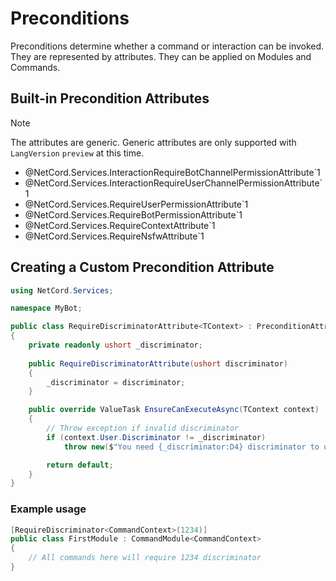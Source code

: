 # Preconditions

Preconditions determine whether a command or interaction can be invoked. They are represented by attributes. They can be applied on Modules and Commands.

## Built-in Precondition Attributes

> [!NOTE]
> The attributes are generic. Generic attributes are only supported with `LangVersion` `preview` at this time.

- @NetCord.Services.InteractionRequireBotChannelPermissionAttribute`1
- @NetCord.Services.InteractionRequireUserChannelPermissionAttribute`1
- @NetCord.Services.RequireUserPermissionAttribute`1
- @NetCord.Services.RequireBotPermissionAttribute`1
- @NetCord.Services.RequireContextAttribute`1
- @NetCord.Services.RequireNsfwAttribute`1

## Creating a Custom Precondition Attribute
```cs
using NetCord.Services;

namespace MyBot;

public class RequireDiscriminatorAttribute<TContext> : PreconditionAttribute<TContext> where TContext : IContext, IUserContext // We use generics to make our attribute usable in text commands, application commands and interactions at the same time
{
    private readonly ushort _discriminator;
    
    public RequireDiscriminatorAttribute(ushort discriminator)
    {
        _discriminator = discriminator;
    }

    public override ValueTask EnsureCanExecuteAsync(TContext context)
    {
        // Throw exception if invalid discriminator
        if (context.User.Discriminator != _discriminator)
            throw new($"You need {_discriminator:D4} discriminator to use this command.");

        return default;
    }
}
```

### Example usage
```cs
[RequireDiscriminator<CommandContext>(1234)]
public class FirstModule : CommandModule<CommandContext>
{
    // All commands here will require 1234 discriminator
}
```